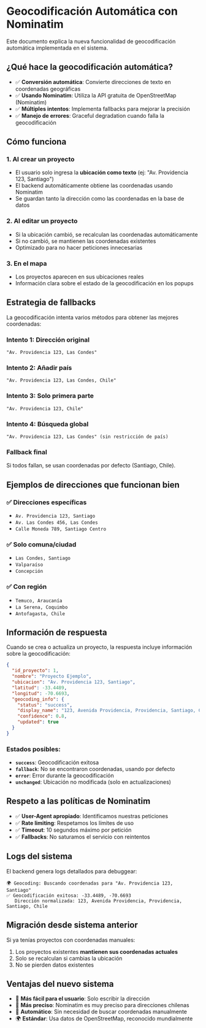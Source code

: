 # Geocodificación Automática con Nominatim

Este documento explica la nueva funcionalidad de geocodificación automática implementada en el sistema.

## ¿Qué hace la geocodificación automática?

- ✅ **Conversión automática**: Convierte direcciones de texto en coordenadas geográficas
- ✅ **Usando Nominatim**: Utiliza la API gratuita de OpenStreetMap (Nominatim)
- ✅ **Múltiples intentos**: Implementa fallbacks para mejorar la precisión
- ✅ **Manejo de errores**: Graceful degradation cuando falla la geocodificación

## Cómo funciona

### 1. **Al crear un proyecto**
- El usuario solo ingresa la **ubicación como texto** (ej: "Av. Providencia 123, Santiago")
- El backend automáticamente obtiene las coordenadas usando Nominatim
- Se guardan tanto la dirección como las coordenadas en la base de datos

### 2. **Al editar un proyecto**
- Si la ubicación cambió, se recalculan las coordenadas automáticamente
- Si no cambió, se mantienen las coordenadas existentes
- Optimizado para no hacer peticiones innecesarias

### 3. **En el mapa**
- Los proyectos aparecen en sus ubicaciones reales
- Información clara sobre el estado de la geocodificación en los popups

## Estrategia de fallbacks

La geocodificación intenta varios métodos para obtener las mejores coordenadas:

### Intento 1: Dirección original
```
"Av. Providencia 123, Las Condes"
```

### Intento 2: Añadir país
```
"Av. Providencia 123, Las Condes, Chile"
```

### Intento 3: Solo primera parte
```
"Av. Providencia 123, Chile"
```

### Intento 4: Búsqueda global
```
"Av. Providencia 123, Las Condes" (sin restricción de país)
```

### Fallback final
Si todos fallan, se usan coordenadas por defecto (Santiago, Chile).

## Ejemplos de direcciones que funcionan bien

### ✅ **Direcciones específicas**
- `Av. Providencia 123, Santiago`
- `Av. Las Condes 456, Las Condes`
- `Calle Moneda 789, Santiago Centro`

### ✅ **Solo comuna/ciudad**
- `Las Condes, Santiago`
- `Valparaíso`
- `Concepción`

### ✅ **Con región**
- `Temuco, Araucanía`
- `La Serena, Coquimbo`
- `Antofagasta, Chile`

## Información de respuesta

Cuando se crea o actualiza un proyecto, la respuesta incluye información sobre la geocodificación:

```json
{
  "id_proyecto": 1,
  "nombre": "Proyecto Ejemplo",
  "ubicacion": "Av. Providencia 123, Santiago",
  "latitud": -33.4489,
  "longitud": -70.6693,
  "geocoding_info": {
    "status": "success",
    "display_name": "123, Avenida Providencia, Providencia, Santiago, Chile",
    "confidence": 0.8,
    "updated": true
  }
}
```

### Estados posibles:

- **`success`**: Geocodificación exitosa
- **`fallback`**: No se encontraron coordenadas, usando por defecto
- **`error`**: Error durante la geocodificación
- **`unchanged`**: Ubicación no modificada (solo en actualizaciones)

## Respeto a las políticas de Nominatim

- ✅ **User-Agent apropiado**: Identificamos nuestras peticiones
- ✅ **Rate limiting**: Respetamos los límites de uso
- ✅ **Timeout**: 10 segundos máximo por petición
- ✅ **Fallbacks**: No saturamos el servicio con reintentos

## Logs del sistema

El backend genera logs detallados para debuggear:

```
🌍 Geocoding: Buscando coordenadas para "Av. Providencia 123, Santiago"
✅ Geocodificación exitosa: -33.4489, -70.6693
   Dirección normalizada: 123, Avenida Providencia, Providencia, Santiago, Chile
```

## Migración desde sistema anterior

Si ya tenías proyectos con coordenadas manuales:

1. Los proyectos existentes **mantienen sus coordenadas actuales**
2. Solo se recalculan si cambias la ubicación
3. No se pierden datos existentes

## Ventajas del nuevo sistema

- 🚀 **Más fácil para el usuario**: Solo escribir la dirección
- 🎯 **Más preciso**: Nominatim es muy preciso para direcciones chilenas
- 🔄 **Automático**: Sin necesidad de buscar coordenadas manualmente
- 🌍 **Estándar**: Usa datos de OpenStreetMap, reconocido mundialmente
